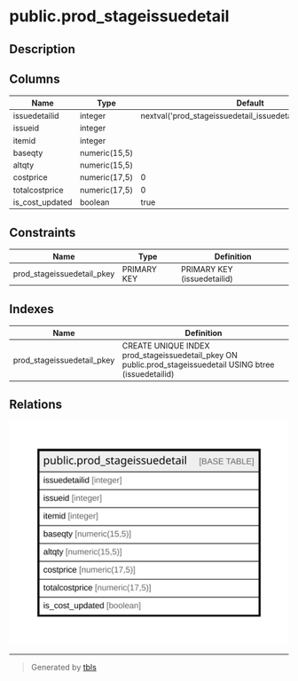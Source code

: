 # public.prod_stageissuedetail

## Description

## Columns

| Name | Type | Default | Nullable | Children | Parents | Comment |
| ---- | ---- | ------- | -------- | -------- | ------- | ------- |
| issuedetailid | integer | nextval('prod_stageissuedetail_issuedetailid_seq'::regclass) | false |  |  |  |
| issueid | integer |  | true |  |  |  |
| itemid | integer |  | true |  |  |  |
| baseqty | numeric(15,5) |  | true |  |  |  |
| altqty | numeric(15,5) |  | true |  |  |  |
| costprice | numeric(17,5) | 0 | true |  |  |  |
| totalcostprice | numeric(17,5) | 0 | true |  |  |  |
| is_cost_updated | boolean | true | false |  |  |  |

## Constraints

| Name | Type | Definition |
| ---- | ---- | ---------- |
| prod_stageissuedetail_pkey | PRIMARY KEY | PRIMARY KEY (issuedetailid) |

## Indexes

| Name | Definition |
| ---- | ---------- |
| prod_stageissuedetail_pkey | CREATE UNIQUE INDEX prod_stageissuedetail_pkey ON public.prod_stageissuedetail USING btree (issuedetailid) |

## Relations

![er](public.prod_stageissuedetail.svg)

---

> Generated by [tbls](https://github.com/k1LoW/tbls)

